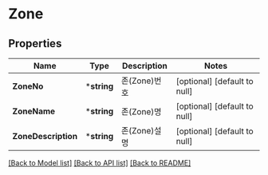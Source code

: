 # Zone

## Properties
Name | Type | Description | Notes
------------ | ------------- | ------------- | -------------
**ZoneNo** | ***string** | 존(Zone)번호 | [optional] [default to null]
**ZoneName** | ***string** | 존(Zone)명 | [optional] [default to null]
**ZoneDescription** | ***string** | 존(Zone)설명 | [optional] [default to null]

[[Back to Model list]](../README.md#documentation-for-models) [[Back to API list]](../README.md#documentation-for-api-endpoints) [[Back to README]](../README.md)


